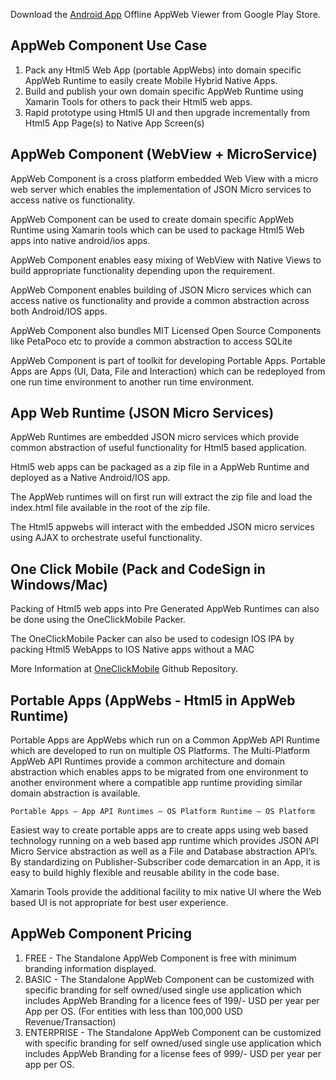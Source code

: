 
Download the [Android App](https://play.google.com/store/apps/details?id=app.web.v1 "Android App") Offline AppWeb Viewer from Google Play Store.

## AppWeb Component Use Case

<ol>
	<li>
		Pack any Html5 Web App (portable AppWebs) into domain specific AppWeb Runtime to easily create Mobile Hybrid Native Apps.   
	</li>  	  
	<li>
		Build and publish your own domain specific AppWeb Runtime using Xamarin Tools for others to pack their Html5 web apps.
	</li>	  
	<li>
		Rapid prototype using Html5 UI and then upgrade incrementally from Html5 App Page(s) to Native App Screen(s)
	</li>
</ol>


## AppWeb Component (WebView + MicroService)

AppWeb Component is a cross platform embedded Web View with a micro web server which enables the implementation of JSON Micro services to access native os functionality.

AppWeb Component can be used to create domain specific AppWeb Runtime using Xamarin tools which can be used to package Html5 Web apps into native android/ios apps.

AppWeb Component enables easy mixing of WebView with Native Views to build appropriate functionality depending upon the requirement.

AppWeb Component enables building of JSON Micro services which can access native os functionality and provide a common abstraction across both Android/IOS apps.

AppWeb Component also bundles MIT Licensed Open Source Components like PetaPoco etc to provide a common abstraction to access SQLite

AppWeb Component is part of toolkit for developing Portable Apps. Portable Apps are Apps (UI, Data, File and Interaction) which can be redeployed from one run time environment to another run time environment.

## App Web Runtime (JSON Micro Services)

AppWeb Runtimes are embedded JSON micro services which provide common abstraction of useful functionality for Html5 based application.

Html5 web apps can be packaged as a zip file in a AppWeb Runtime and deployed as a Native Android/IOS app.

The AppWeb runtimes will on first run will extract the zip file and load the index.html file available in the root of the zip file.

The Html5 appwebs will interact with the embedded JSON micro services using AJAX to orchestrate useful functionality.

## One Click Mobile (Pack and CodeSign in Windows/Mac)

Packing of Html5 web apps into Pre Generated AppWeb Runtimes can also be done using the OneClickMobile Packer. 

The OneClickMobile Packer can also be used to codesign IOS IPA by packing Html5 WebApps to IOS Native apps without a MAC 

More Information at [OneClickMobile](https://github.com/Arshu/OneClickMobile "One Click Mobile") Github Repository.

## Portable Apps (AppWebs - Html5 in AppWeb Runtime)

Portable Apps are AppWebs which run on a Common AppWeb API Runtime which are developed to run on multiple OS Platforms. The Multi-Platform AppWeb API Runtimes provide a common architecture and domain abstraction which enables apps to be migrated from one environment to another environment where a compatible app runtime providing similar domain abstraction is available.

	Portable Apps – App API Runtimes – OS Platform Runtime – OS Platform

Easiest way to create portable apps are to create apps using web based technology running on a web based app runtime which provides JSON API Micro Service abstraction as well as a File and Database abstraction API’s. By standardizing on Publisher-Subscriber code demarcation in an App, it is easy to build highly flexible and reusable ability in the code base. 

Xamarin Tools provide the additional facility to mix native UI where the Web based UI is not appropriate for best user experience.

## AppWeb Component Pricing

<ol>
	<li>
		FREE - The Standalone AppWeb Component is free with minimum branding information displayed.   
	</li>  	  
	<li>
		BASIC - The Standalone AppWeb Component can be customized with specific branding for self owned/used single use application which includes AppWeb Branding for a licence fees of 199/- USD per year per App per OS. (For entities with less than 100,000 USD Revenue/Transaction)
	</li>	  
	<li>
		ENTERPRISE - The Standalone AppWeb Component can be customized  with specific branding for self owned/used single use application which includes AppWeb Branding for a license fees of 999/- USD per year per app per OS.
	</li>
</ol>
